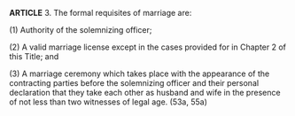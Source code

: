 **ARTICLE** 3. The formal requisites of marriage are:

(1) Authority of the solemnizing officer;

(2) A valid marriage license except in the cases provided for in Chapter 2 of this Title; and

(3) A marriage ceremony which takes place with the appearance of the contracting parties before the solemnizing officer and their personal declaration that they take each other as husband and wife in the presence of not less than two witnesses of legal age. (53a, 55a)